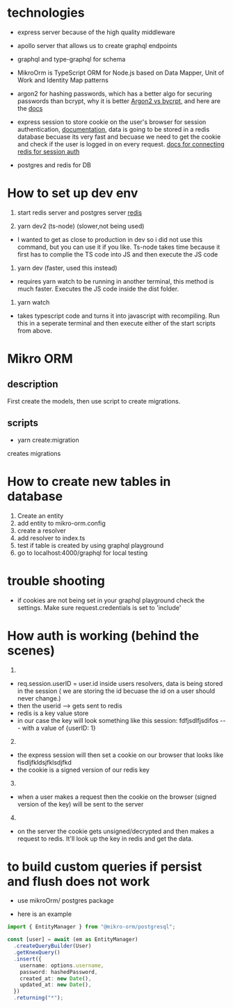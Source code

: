 # technologies

- express server because of the high quality middleware

- apollo server that allows us to create graphql endpoints

- graphql and type-graphql for schema

- MikroOrm is TypeScript ORM for Node.js based on Data Mapper, Unit of Work and Identity Map patterns

- argon2 for hashing passwords, which has a better algo for securing passwords than bcrypt, why it is better [Argon2 vs bycrpt](https://security.stackexchange.com/questions/193351/in-2018-what-is-the-recommended-hash-to-store-passwords-bcrypt-scrypt-argon2), and here are the [docs](https://github.com/ranisalt/node-argon2#readme)

- express session to store cookie on the user's browser for session authentication, [documentation](https://github.com/expressjs/session#readme), data is going to be stored in a redis database becuase its very fast and becuase we need to get the cookie and check if the user is logged in on every request. [docs for connecting redis for session auth](https://github.com/tj/connect-redis)

- postgres and redis for DB

# How to set up dev env

1. start redis server and postgres server [redis](https://tableplus.com/blog/2018/10/how-to-start-stop-restart-redis.html)

1. yarn dev2 (ts-node) (slower,not being used)

- I wanted to get as close to production in dev so i did not use this command, but you can use it if you like. Ts-node takes time because it first has to complie the TS code into JS and then execute the JS code

1. yarn dev (faster, used this instead)

- requires yarn watch to be running in another terminal, this method is much faster. Executes the JS code inside the dist folder.

1. yarn watch

- takes typescript code and turns it into javascript with recompiling. Run this in a seperate terminal and then execute either of the start scripts from above.

# Mikro ORM

## description

First create the models, then use script to create migrations.

## scripts

- yarn create:migration

creates migrations

# How to create new tables in database

1. Create an entity
2. add entity to mikro-orm.config
3. create a resolver
4. add resolver to index.ts
5. test if table is created by using graphql playground
6. go to localhost:4000/graphql for local testing

# trouble shooting

- if cookies are not being set in your graphql playground check the settings. Make sure request.credentials is set to 'include'

# How auth is working (behind the scenes)

1.

- req.session.userID = user.id inside users resolvers, data is being stored in the session ( we are storing the id becuase the id on a user should never change.)
- then the userid --> gets sent to redis
- redis is a key value store
- in our case the key will look something like this session: fdfjsdlfjsdifos --- with a value of {userID: 1}

2.

- the express session will then set a cookie on our browser that looks like fisdljfkldsjfklsdjfkd
- the cookie is a signed version of our redis key

3.

- when a user makes a request then the cookie on the browser (signed version of the key) will be sent to the server

4.

- on the server the cookie gets unsigned/decrypted and then makes a request to redis. It'll look up the key in redis and get the data.

# to build custom queries if persist and flush does not work

- use mikroOrm/ postgres package

- here is an example

```ts
import { EntityManager } from "@mikro-orm/postgresql";

const [user] = await (em as EntityManager)
  .createQueryBuilder(User)
  .getKnexQuery()
  .insert({
    username: options.username,
    password: hashedPassword,
    created_at: new Date(),
    updated_at: new Date(),
  })
  .returning("*");
```
